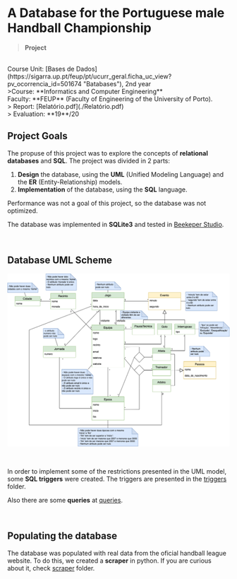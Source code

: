 # A **Database** for the Portuguese male **Handball Championship**

>**Project**
<br />
Course Unit:
[Bases de Dados](https://sigarra.up.pt/feup/pt/ucurr_geral.ficha_uc_view?pv_ocorrencia_id=501674 "Batabases"), 2nd year 
<br />
>Course:
 **Informatics and Computer Engineering** 
 <br />
 Faculty:
 **FEUP** (Faculty of Engineering of the University of Porto).
<br/>
> Report: [Relatório.pdf](./Relatório.pdf)
<br/>
> Evaluation: **19**/20

<br/>

## Project Goals

The propuse of this project was to explore the concepts of **relational databases** and **SQL**. The project was divided in 2 parts:

1. **Design** the database, using the **UML** (Unified Modeling Language) and the **ER** (Entity-Relationship) models.
2. **Implementation** of the database, using the **SQL** language.

Performance was not a goal of this project, so the database was not optimized.


The database was implemented in **SQLite3** and tested in [Beekeper Studio](https://github.com/beekeeper-studio/beekeeper-studio).


<br/>

## Database UML Scheme

![UML_Scheme](./UML.drawio.png "UML")

<br>

In order to implement some of the restrictions presented in the UML model, some **SQL triggers** were created. The triggers are presented in the [triggers](./triggers) folder.

Also there are some **queries** at [queries](./queries).

<br/>

## Populating the database

The database was populated with real data from the oficial handball league website. 
To do this, we created a  **scraper** in python. If you are curious about it, check [scraper](./scraper) folder.